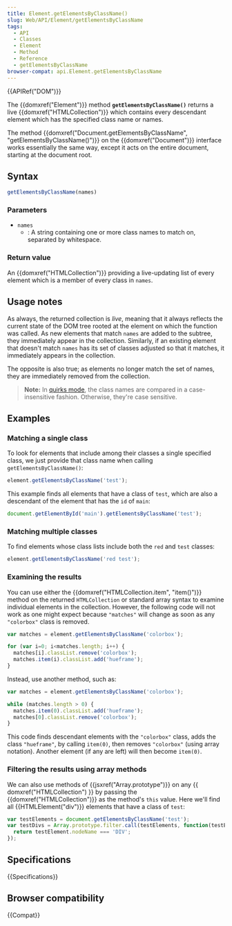```yaml
---
title: Element.getElementsByClassName()
slug: Web/API/Element/getElementsByClassName
tags:
  - API
  - Classes
  - Element
  - Method
  - Reference
  - getElementsByClassName
browser-compat: api.Element.getElementsByClassName
---
```

{{APIRef("DOM")}}

The {{domxref("Element")}} method
**`getElementsByClassName()`** returns a live
{{domxref("HTMLCollection")}} which contains every descendant element which has the
specified class name or names.

The method {{domxref("Document.getElementsByClassName", "getElementsByClassName()")}}
on the {{domxref("Document")}} interface works essentially the same way, except it acts
on the entire document, starting at the document root.

## Syntax

```js
getElementsByClassName(names)
```

### Parameters

- `names`
  - : A string containing one or more class names to match on, separated
    by whitespace.

### Return value

An {{domxref("HTMLCollection")}} providing a live-updating list of every element which
is a member of every class in `names`.

## Usage notes

As always, the returned collection is _live_, meaning that it always reflects
the current state of the DOM tree rooted at the element on which the function was
called. As new elements that match `names` are added to the subtree, they
immediately appear in the collection. Similarly, if an existing element that doesn't
match `names` has its set of classes adjusted so that it matches, it
immediately appears in the collection.

The opposite is also true; as elements no longer match the set of names, they are
immediately removed from the collection.

> **Note:** In [quirks mode](/en-US/docs/Web/HTML/Quirks_Mode_and_Standards_Mode), the
> class names are compared in a case-insensitive fashion. Otherwise, they're case
> sensitive.

## Examples

### Matching a single class

To look for elements that include among their classes a single specified class, we just
provide that class name when calling `getElementsByClassName()`:

```js
element.getElementsByClassName('test');
```

This example finds all elements that have a class of `test`, which are also
a descendant of the element that has the `id` of `main`:

```js
document.getElementById('main').getElementsByClassName('test');
```

### Matching multiple classes

To find elements whose class lists include both the `red` and
`test` classes:

```js
element.getElementsByClassName('red test');
```

### Examining the results

You can use either the {{domxref("HTMLCollection.item", "item()")}} method on the
returned `HTMLCollection` or standard array syntax to examine individual
elements in the collection. However, the following code will not
work as one might expect because `"matches"` will change as
soon as any `"colorbox"` class is removed.

```js
var matches = element.getElementsByClassName('colorbox');

for (var i=0; i<matches.length; i++) {
  matches[i].classList.remove('colorbox');
  matches.item(i).classList.add('hueframe');
}
```

Instead, use another method, such as:

```js
var matches = element.getElementsByClassName('colorbox');

while (matches.length > 0) {
  matches.item(0).classList.add('hueframe');
  matches[0].classList.remove('colorbox');
}
```

This code finds descendant elements with the `"colorbox"` class, adds the
class `"hueframe"`, by calling `item(0)`, then removes
`"colorbox"` (using array notation). Another element (if any are left) will
then become `item(0)`.

### Filtering the results using array methods

We can also use methods of {{jsxref("Array.prototype")}} on any {{
  domxref("HTMLCollection") }} by passing the {{domxref("HTMLCollection")}} as the
method's `this` value. Here we'll find all {{HTMLElement("div")}} elements
that have a class of `test`:

```js
var testElements = document.getElementsByClassName('test');
var testDivs = Array.prototype.filter.call(testElements, function(testElement) {
  return testElement.nodeName === 'DIV';
});
```

## Specifications

{{Specifications}}

## Browser compatibility

{{Compat}}

